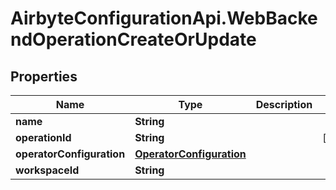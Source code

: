 # AirbyteConfigurationApi.WebBackendOperationCreateOrUpdate

## Properties

Name | Type | Description | Notes
------------ | ------------- | ------------- | -------------
**name** | **String** |  | 
**operationId** | **String** |  | [optional] 
**operatorConfiguration** | [**OperatorConfiguration**](OperatorConfiguration.md) |  | 
**workspaceId** | **String** |  | 


